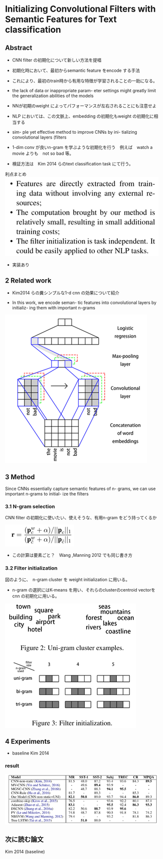 # Initializing Convolutional Filters with Semantic Features for Text classification

## Abstract
* CNN filter の初期化について新しい方法を提唱
* 初期化時において、最初からsemantic feature をencode する手法
* これにより、最初のtrain時から有用な特徴が学習されることの一助になる。

* the lack of data or inappropriate param- eter settings might greatly limit the generalization abilities of the models

* NNが初期のweight によってパフォーマンスが左右されることにも注意せよ

* NLP においては、この文脈上、embedding の初期化もweight の初期化に相当する

* sim-
ple yet effective method to improve CNNs by ini- tializing convolutional layers (filters

* 1-dim conv が良いn-gram を学ぶような初期化を行う　例えば　watch a movie よりも　not so bad 等。

* 検証方法は　Kim 2014 らのtext classification task にて行う。

利点まとめ
![merit](img/00016.png)

* 実装あり

## 2 Related work
* Kim2014 らの糞シンプルな1-d cnn の効果について紹介

* In this work, we encode seman- tic features into convolutional layers by initializ- ing them with important n-grams

![cnn](img/00017.png)

## 3 Method
 Since CNNs essentially capture semantic features of n- grams, we can use important n-grams to initial- ize the filters

### 3.1 N-gram selection
CNN filter の初期化に使いたい、使えそうな、有用n-gram をどう持ってくるか

![naive bayes](img/00018.png)

* この計算は要素ごと？　Wang ,Manning 2012 でも同じ書き方

### 3.2 Filter initialization
図のように、　n-gram cluster を weight initialization に用いる。

* n-gram の選択にはK-means を用い、それらのclusterのcentroid vectorをcnn の初期化に用いる。

![cluster](img/00019.png)


## 4 Experiments
* baseline Kim 2014

### result

![result](img/00020.png)


## 次に読む論文
Kim 2014 (baseline)
